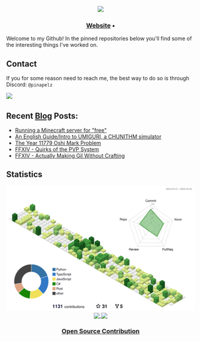 <p align="center">
  <img src="https://user-images.githubusercontent.com/21994085/236544496-9f39ccee-f293-4f09-90de-931b23638f8f.png"/>
</p>
<h3 align="center">
  <a href="https://pinapelz.com">Website</a> •
</h3>
<div style="margin-top: 10px; margin-bottom: 10px;">
  <p>
  Welcome to my Github! In the pinned repositories below you'll find some of the interesting things I've worked on.
</div>

<h2>Contact</h2>
<p>If you for some reason need to reach me, the best way to do so is through Discord: <code>@pinapelz</code></p>
<a href="https://discord.com/users/246787839570739211">
  <img src="https://img.shields.io/badge/Discord-%235865F2.svg?style=for-the-badge&logo=discord&logoColor=white"/>
</a>

## Recent [Blog](https://pinapelz.com) Posts:

<!--START_SECTION:feed-->
* [Running a Minecraft server for &quot;free&quot;](https:&#x2F;&#x2F;blog.pinapelz.com&#x2F;blog&#x2F;mc-server-selfhost&#x2F;)
* [An English Guide&#x2F;Intro to UMIGURI, a CHUNITHM simulator](https:&#x2F;&#x2F;blog.pinapelz.com&#x2F;blog&#x2F;umiguri&#x2F;)
* [The Year 11779 Oshi Mark Problem](https:&#x2F;&#x2F;blog.pinapelz.com&#x2F;blog&#x2F;the-oshimark-problem&#x2F;)
* [FFXIV - Quirks of the PVP System](https:&#x2F;&#x2F;blog.pinapelz.com&#x2F;blog&#x2F;ffxiv-frontline-bonus&#x2F;)
* [FFXIV - Actually Making Gil Without Crafting](https:&#x2F;&#x2F;blog.pinapelz.com&#x2F;blog&#x2F;ffxiv-gil-making&#x2F;)
<!--END_SECTION:feed-->

<h2>Statistics</h2>
<p align="center">
  <img src="https://raw.githubusercontent.com/pinapelz/pinapelz/main/profile-3d-contrib/profile-green-animate.svg" alt="Contributions Graph" width="730"/>
<a href="">
  <img height=200 align="center" src="https://github-readme-stats.vercel.app/api?username=pinapelz&rank_icon=github" />
</a>
<a href="">
  <img height=200 align="center" src="https://github-readme-stats.vercel.app/api/top-langs/?username=pinapelz&langs_count=12&card_width=320&layout=compact&hide=qml,shell,html,css,powershell,yaml,json,batchfile,procfile" />
</a>
</p>
<h3 align="center">
<a href="https://pinapelz.com/contributions/">Open Source Contribution</a>
  </h3>
